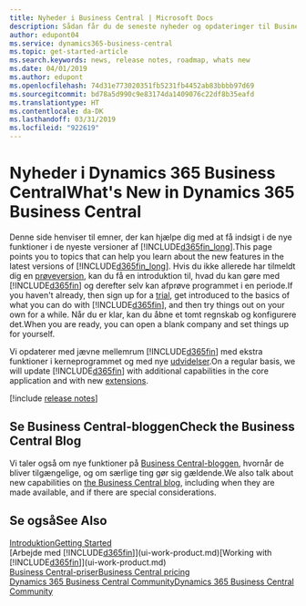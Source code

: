 ```yaml
---
title: Nyheder i Business Central | Microsoft Docs
description: Sådan får du de seneste nyheder og opdateringer til Business Central.
author: edupont04
ms.service: dynamics365-business-central
ms.topic: get-started-article
ms.search.keywords: news, release notes, roadmap, whats new
ms.date: 04/01/2019
ms.author: edupont
ms.openlocfilehash: 74d31e773020351fb5231fb4452ab83bbbb97d69
ms.sourcegitcommit: bd78a5d990c9e83174da1409076c22df8b35eafd
ms.translationtype: HT
ms.contentlocale: da-DK
ms.lasthandoff: 03/31/2019
ms.locfileid: "922619"
---
```

# <a name="whats-new-in-dynamics-365-business-central"></a><span data-ttu-id="732f3-103">Nyheder i Dynamics 365 Business Central</span><span class="sxs-lookup"><span data-stu-id="732f3-103">What's New in Dynamics 365 Business Central</span></span>

<span data-ttu-id="732f3-104">Denne side henviser til emner, der kan hjælpe dig med at få indsigt i de nye funktioner i de nyeste versioner af [!INCLUDE[d365fin_long](includes/d365fin_long_md.md)].</span><span class="sxs-lookup"><span data-stu-id="732f3-104">This page points you to topics that can help you learn about the new features in the latest versions of [!INCLUDE[d365fin_long](includes/d365fin_long_md.md)].</span></span> <span data-ttu-id="732f3-105">Hvis du ikke allerede har tilmeldt dig en [prøveversion](https://trials.dynamics.com/), kan du få en introduktion til, hvad du kan gøre med [!INCLUDE[d365fin](includes/d365fin_md.md)] og derefter selv kan afprøve programmet i en periode.</span><span class="sxs-lookup"><span data-stu-id="732f3-105">If you haven't already, then sign up for a [trial](https://trials.dynamics.com/), get introduced to the basics of what you can do with [!INCLUDE[d365fin](includes/d365fin_md.md)], and then try things out on your own for a while.</span></span> <span data-ttu-id="732f3-106">Når du er klar, kan du åbne et tomt regnskab og konfigurere det.</span><span class="sxs-lookup"><span data-stu-id="732f3-106">When you are ready, you can open a blank company and set things up for yourself.</span></span>  

<span data-ttu-id="732f3-107">Vi opdaterer med jævne mellemrum [!INCLUDE[d365fin](includes/d365fin_md.md)] med ekstra funktioner i kerneprogrammet og med nye [udvidelser](ui-extensions.md).</span><span class="sxs-lookup"><span data-stu-id="732f3-107">On a regular basis, we will update [!INCLUDE[d365fin](includes/d365fin_md.md)] with additional capabilities in the core application and with new [extensions](ui-extensions.md).</span></span>  

[!include [release notes](includes/release-notes.md)]

## <a name="check-the-business-central-blog"></a><span data-ttu-id="732f3-108">Se Business Central-bloggen</span><span class="sxs-lookup"><span data-stu-id="732f3-108">Check the Business Central Blog</span></span>
<span data-ttu-id="732f3-109">Vi taler også om nye funktioner på [Business Central-bloggen](https://community.dynamics.com/business/b/financials/), hvornår de bliver tilgængelige, og om særlige ting gør sig gældende.</span><span class="sxs-lookup"><span data-stu-id="732f3-109">We also talk about new capabilities on [the Business Central blog](https://community.dynamics.com/business/b/financials/), including when they are made available, and if there are special considerations.</span></span>  

## <a name="see-also"></a><span data-ttu-id="732f3-110">Se også</span><span class="sxs-lookup"><span data-stu-id="732f3-110">See Also</span></span>
[<span data-ttu-id="732f3-111">Introduktion</span><span class="sxs-lookup"><span data-stu-id="732f3-111">Getting Started</span></span>](product-get-started.md)  
<span data-ttu-id="732f3-112">[Arbejde med [!INCLUDE[d365fin](includes/d365fin_md.md)]](ui-work-product.md)</span><span class="sxs-lookup"><span data-stu-id="732f3-112">[Working with [!INCLUDE[d365fin](includes/d365fin_md.md)]](ui-work-product.md)</span></span>  
[<span data-ttu-id="732f3-113">Business Central-priser</span><span class="sxs-lookup"><span data-stu-id="732f3-113">Business Central pricing</span></span>](https://dynamics.microsoft.com/en-us/business-central/overview/#pricing)  
[<span data-ttu-id="732f3-114">Dynamics 365 Business Central Community</span><span class="sxs-lookup"><span data-stu-id="732f3-114">Dynamics 365 Business Central Community</span></span>](https://community.dynamics.com/business/)  
